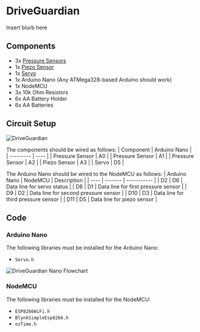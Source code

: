 # DriveGuardian
Insert blurb here
## Components
* 3x [Pressure Sensors](https://www.amazon.com/SENSING-RESISTOR-SQUARE-1oz-22LBS-SPACING/dp/B00B887DBC/)
* 1x [Piezo Sensor](https://www.amazon.com/MakerHawk-Analog-Ceramic-Vibration-Arduino/dp/B07KS5NV4V)
* 1x [Servo](https://www.amazon.com/Micro-Helicopter-Airplane-Remote-Control/dp/B072V529YD)
* 1x Arduino Nano (Any ATMega328-based Arduino should work)
* 1x NodeMCU
* 3x 10k Ohm Resistors
* 6x AA Battery Holder
* 6x AA Batteries

## Circuit Setup
![DriveGuardian](https://user-images.githubusercontent.com/104529664/235731490-873c727c-a60f-4a93-a61c-69f150ae1ba0.png)

The components should be wired as follows:
| Component | Arduino Nano |
| --------- | ---- |
| Pressure Sensor | A0 |
| Pressure Sensor | A1 |
| Pressure Sensor | A2 |
| Piezo Sensor | A3 |
| Servo | D5 |

The Arduino Nano should be wired to the NodeMCU as follows:
| Arduino Nano | NodeMCU | Description |
| ---- | ------- | ----------- |
| D2 | D6 | Data line for servo status |
| D8 | D1 | Data line for first pressure sensor |
| D9 | D2 | Data line for second pressure sensor |
| D10 | D3 | Data line for third pressure sensor |
| D11 | D5 | Data line for piezo sensor |

## Code

### Arduino Nano
The following libraries must be installed for the Arduino Nano:
* `Servo.h`

![DriveGuardian Nano Flowchart](https://user-images.githubusercontent.com/104529664/236482926-8f0c8de0-a118-4337-a2d6-a8153d842bee.png)

### NodeMCU
The following libraries must be installed for the NodeMCU:
* `ESP8266WiFi.h`
* `BlynkSimpleEsp8266.h`
* `ezTime.h`
